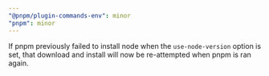 ```yaml
---
"@pnpm/plugin-commands-env": minor
"pnpm": minor
---
```


If pnpm previously failed to install node when the `use-node-version` option is set, that download and install will now be re-attempted when pnpm is ran again.
